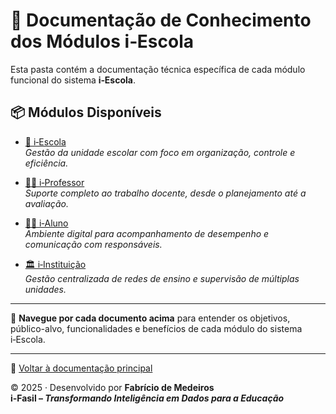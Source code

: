 # 🧩 Documentação de Conhecimento dos Módulos i‑Escola

Esta pasta contém a documentação técnica específica de cada módulo funcional do sistema **i‑Escola**.

## 📦 Módulos Disponíveis

-   [📘 i‑Escola](01-i-Escola.md)  
    _Gestão da unidade escolar com foco em organização, controle e eficiência._

-   [👨‍🏫 i‑Professor](02-i-Professor.md)  
    _Suporte completo ao trabalho docente, desde o planejamento até a avaliação._

-   [👩‍🎓 i‑Aluno](03-i-Aluno.md)  
    _Ambiente digital para acompanhamento de desempenho e comunicação com responsáveis._

-   [🏛️ i‑Instituição](04-i-Instituicao.md)  
    _Gestão centralizada de redes de ensino e supervisão de múltiplas unidades._

---

📌 **Navegue por cada documento acima** para entender os objetivos, público-alvo, funcionalidades e benefícios de cada módulo do sistema i‑Escola.

---

📄 [Voltar à documentação principal](../README.md)

© 2025 · Desenvolvido por **Fabrício de Medeiros**  
**i‑Fasil – _Transformando Inteligência em Dados para a Educação_**
